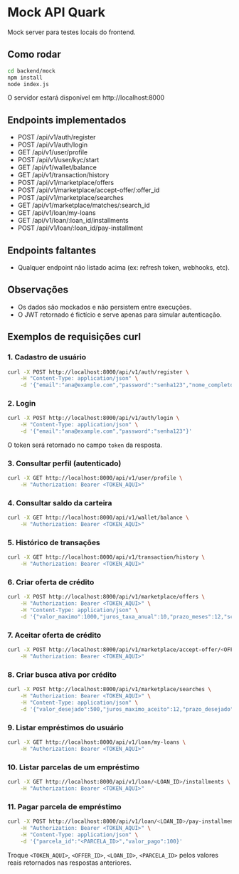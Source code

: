 # Mock API Quark

Mock server para testes locais do frontend.

## Como rodar

```bash
cd backend/mock
npm install
node index.js
```

O servidor estará disponível em http://localhost:8000

## Endpoints implementados

- POST   /api/v1/auth/register
- POST   /api/v1/auth/login
- GET    /api/v1/user/profile
- POST   /api/v1/user/kyc/start
- GET    /api/v1/wallet/balance
- GET    /api/v1/transaction/history
- POST   /api/v1/marketplace/offers
- POST   /api/v1/marketplace/accept-offer/:offer_id
- POST   /api/v1/marketplace/searches
- GET    /api/v1/marketplace/matches/:search_id
- GET    /api/v1/loan/my-loans
- GET    /api/v1/loan/:loan_id/installments
- POST   /api/v1/loan/:loan_id/pay-installment

## Endpoints faltantes

- Qualquer endpoint não listado acima (ex: refresh token, webhooks, etc).

## Observações

- Os dados são mockados e não persistem entre execuções.
- O JWT retornado é fictício e serve apenas para simular autenticação.


## Exemplos de requisições curl

### 1. Cadastro de usuário
```bash
curl -X POST http://localhost:8000/api/v1/auth/register \
	-H "Content-Type: application/json" \
	-d '{"email":"ana@example.com","password":"senha123","nome_completo":"Ana Teste","tipo_entidade":"PF"}'
```

### 2. Login
```bash
curl -X POST http://localhost:8000/api/v1/auth/login \
	-H "Content-Type: application/json" \
	-d '{"email":"ana@example.com","password":"senha123"}'
```
O token será retornado no campo `token` da resposta.

### 3. Consultar perfil (autenticado)
```bash
curl -X GET http://localhost:8000/api/v1/user/profile \
	-H "Authorization: Bearer <TOKEN_AQUI>"
```

### 4. Consultar saldo da carteira
```bash
curl -X GET http://localhost:8000/api/v1/wallet/balance \
	-H "Authorization: Bearer <TOKEN_AQUI>"
```

### 5. Histórico de transações
```bash
curl -X GET http://localhost:8000/api/v1/transaction/history \
	-H "Authorization: Bearer <TOKEN_AQUI>"
```

### 6. Criar oferta de crédito
```bash
curl -X POST http://localhost:8000/api/v1/marketplace/offers \
	-H "Authorization: Bearer <TOKEN_AQUI>" \
	-H "Content-Type: application/json" \
	-d '{"valor_maximo":1000,"juros_taxa_anual":10,"prazo_meses":12,"score_minimo_exigido":600,"setor_elegivel":"Tech"}'
```

### 7. Aceitar oferta de crédito
```bash
curl -X POST http://localhost:8000/api/v1/marketplace/accept-offer/<OFFER_ID> \
	-H "Authorization: Bearer <TOKEN_AQUI>"
```

### 8. Criar busca ativa por crédito
```bash
curl -X POST http://localhost:8000/api/v1/marketplace/searches \
	-H "Authorization: Bearer <TOKEN_AQUI>" \
	-H "Content-Type: application/json" \
	-d '{"valor_desejado":500,"juros_maximo_aceito":12,"prazo_desejado":6}'
```

### 9. Listar empréstimos do usuário
```bash
curl -X GET http://localhost:8000/api/v1/loan/my-loans \
	-H "Authorization: Bearer <TOKEN_AQUI>"
```

### 10. Listar parcelas de um empréstimo
```bash
curl -X GET http://localhost:8000/api/v1/loan/<LOAN_ID>/installments \
	-H "Authorization: Bearer <TOKEN_AQUI>"
```

### 11. Pagar parcela de empréstimo
```bash
curl -X POST http://localhost:8000/api/v1/loan/<LOAN_ID>/pay-installment \
	-H "Authorization: Bearer <TOKEN_AQUI>" \
	-H "Content-Type: application/json" \
	-d '{"parcela_id":"<PARCELA_ID>","valor_pago":100}'
```

Troque `<TOKEN_AQUI>`, `<OFFER_ID>`, `<LOAN_ID>`, `<PARCELA_ID>` pelos valores reais retornados nas respostas anteriores.